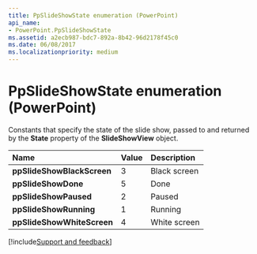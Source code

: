 ```yaml
---
title: PpSlideShowState enumeration (PowerPoint)
api_name:
- PowerPoint.PpSlideShowState
ms.assetid: a2ecb987-bdc7-892a-8b42-96d2178f45c0
ms.date: 06/08/2017
ms.localizationpriority: medium
---
```



# PpSlideShowState enumeration (PowerPoint)

Constants that specify the state of the slide show, passed to and returned by the **State** property of the **SlideShowView** object.



|Name|Value|Description|
|:-----|:-----|:-----|
|**ppSlideShowBlackScreen**|3|Black screen|
|**ppSlideShowDone**|5|Done|
|**ppSlideShowPaused**|2|Paused|
|**ppSlideShowRunning**|1|Running|
|**ppSlideShowWhiteScreen**|4|White screen|

[!include[Support and feedback](~/includes/feedback-boilerplate.md)]